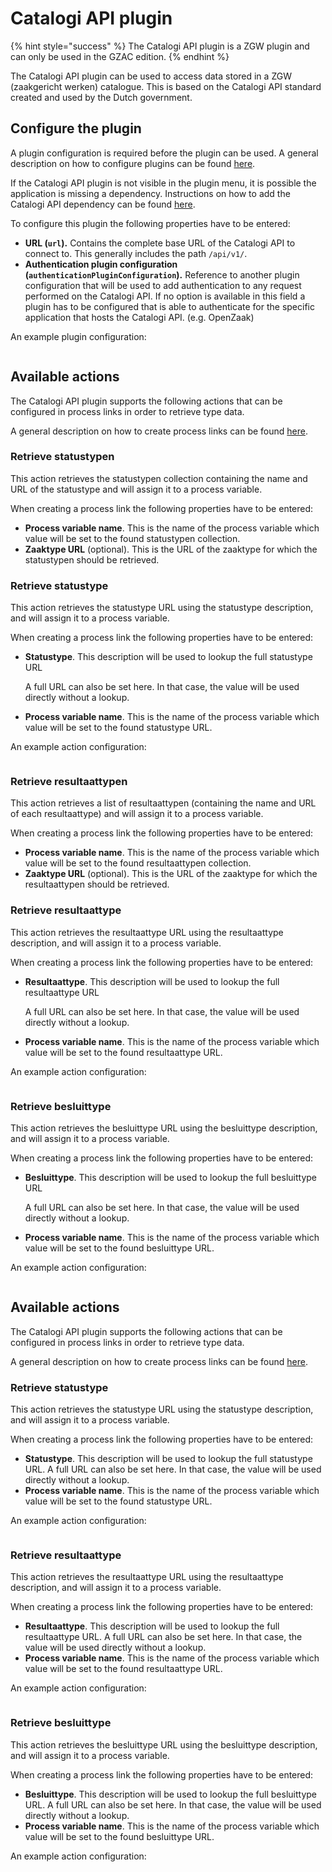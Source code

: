 # Catalogi API plugin

{% hint style="success" %}
The Catalogi API plugin is a ZGW plugin and can only be used in the GZAC edition.
{% endhint %}

The Catalogi API plugin can be used to access data stored in a ZGW (zaakgericht werken) catalogue. This is based on the Catalogi API standard created and used by the Dutch government.

## Configure the plugin

A plugin configuration is required before the plugin can be used. A general description on how to configure plugins can be found [here](broken-reference/).

If the Catalogi API plugin is not visible in the plugin menu, it is possible the application is missing a dependency. Instructions on how to add the Catalogi API dependency can be found [here](../../fundamentals/getting-started/modules/zgw/catalogi-api.md).

To configure this plugin the following properties have to be entered:

* **URL (`url`).** Contains the complete base URL of the Catalogi API to connect to. This generally includes the path `/api/v1/`.
* **Authentication plugin configuration (`authenticationPluginConfiguration`).** Reference to another plugin configuration that will be used to add authentication to any request performed on the Catalogi API. If no option is available in this field a plugin has to be configured that is able to authenticate for the specific application that hosts the Catalogi API. (e.g. OpenZaak)

An example plugin configuration:

<figure><img src="../../.gitbook/assets/configure-plugin (2).png" alt=""><figcaption></figcaption></figure>

## Available actions

The Catalogi API plugin supports the following actions that can be configured in process links in order to retrieve type data.

A general description on how to create process links can be found [here](broken-reference/).

### Retrieve statustypen

This action retrieves the statustypen collection containing the name and URL of the statustype and will assign it to a process variable.

When creating a process link the following properties have to be entered:

* **Process variable name**. This is the name of the process variable which value will be set to the found statustypen collection.
* **Zaaktype URL** (optional). This is the URL of the zaaktype for which the statustypen should be retrieved.

### Retrieve statustype

This action retrieves the statustype URL using the statustype description, and will assign it to a process variable.

When creating a process link the following properties have to be entered:

*   **Statustype**. This description will be used to lookup the full statustype URL

    A full URL can also be set here. In that case, the value will be used directly without a lookup.
* **Process variable name**. This is the name of the process variable which value will be set to the found statustype URL.

An example action configuration:

<figure><img src="../../.gitbook/assets/retrieve-statustype.png" alt=""><figcaption></figcaption></figure>

### Retrieve resultaattypen

This action retrieves a list of resultaattypen (containing the name and URL of each resultaattype) and will assign it to a process variable.

When creating a process link the following properties have to be entered:

* **Process variable name**. This is the name of the process variable which value will be set to the found resultaattypen collection.
* **Zaaktype URL** (optional). This is the URL of the zaaktype for which the resultaattypen should be retrieved.

### Retrieve resultaattype

This action retrieves the resultaattype URL using the resultaattype description, and will assign it to a process variable.

When creating a process link the following properties have to be entered:

*   **Resultaattype**. This description will be used to lookup the full resultaattype URL

    A full URL can also be set here. In that case, the value will be used directly without a lookup.
* **Process variable name**. This is the name of the process variable which value will be set to the found resultaattype URL.

An example action configuration:

<figure><img src="../../.gitbook/assets/retrieve-resultaattype.png" alt=""><figcaption></figcaption></figure>

### Retrieve besluittype

This action retrieves the besluittype URL using the besluittype description, and will assign it to a process variable.

When creating a process link the following properties have to be entered:

*   **Besluittype**. This description will be used to lookup the full besluittype URL

    A full URL can also be set here. In that case, the value will be used directly without a lookup.
* **Process variable name**. This is the name of the process variable which value will be set to the found besluittype URL.

An example action configuration:

<figure><img src="../../.gitbook/assets/retrieve-besluittype.png" alt=""><figcaption></figcaption></figure>

## Available actions

The Catalogi API plugin supports the following actions that can be configured in process links in order to retrieve type data.

A general description on how to create process links can be found [here](https://github.com/valtimo-platform/valtimo-documentation/blob/main/using-valtimo/plugin/create-process-link.md).

### Retrieve statustype

This action retrieves the statustype URL using the statustype description, and will assign it to a process variable.

When creating a process link the following properties have to be entered:

* **Statustype**. This description will be used to lookup the full statustype URL. A full URL can also be set here. In that case, the value will be used directly without a lookup.
* **Process variable name**. This is the name of the process variable which value will be set to the found statustype URL.

An example action configuration:

<figure><img src="../../.gitbook/assets/retrieve-statustype.png" alt=""><figcaption></figcaption></figure>

### Retrieve resultaattype

This action retrieves the resultaattype URL using the resultaattype description, and will assign it to a process variable.

When creating a process link the following properties have to be entered:

* **Resultaattype**. This description will be used to lookup the full resultaattype URL. A full URL can also be set here. In that case, the value will be used directly without a lookup.
* **Process variable name**. This is the name of the process variable which value will be set to the found resultaattype URL.

An example action configuration:

<figure><img src="../../.gitbook/assets/retrieve-resultaattype.png" alt=""><figcaption></figcaption></figure>

### Retrieve besluittype

This action retrieves the besluittype URL using the besluittype description, and will assign it to a process variable.

When creating a process link the following properties have to be entered:

* **Besluittype**. This description will be used to lookup the full besluittype URL. A full URL can also be set here. In that case, the value will be used directly without a lookup.
* **Process variable name**. This is the name of the process variable which value will be set to the found besluittype URL.

An example action configuration:

<figure><img src="../../.gitbook/assets/retrieve-besluittype.png" alt=""><figcaption></figcaption></figure>
